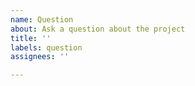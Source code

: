 ```yaml
---
name: Question
about: Ask a question about the project
title: ''
labels: question
assignees: ''

---
```



